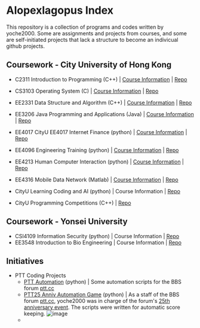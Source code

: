 # Alopexlagopus Index
This repository is a collection of programs and codes written by yoche2000. Some are assignments and projects from courses, and some are self-initiated projects that lack a structure to become an indivicual github projects.

## Coursework - City University of Hong Kong
* C2311 Introduction to Programming (C++) | [Course Information](https://www.cityu.edu.hk/catalogue/ug/201415/course/CS2311.htm) | [Repo](./CityU%20CS2311%20Introduction%20to%20Programming)
 
* CS3103 Operating System (C) | [Course Information](http://www.cityu.edu.hk/catalogue/ug/201617/course/CS3103.htm) | [Repo](./CityU%20CS3103%20Operating%20System) 

* EE2331 Data Structure and Algorithm (C++) | [Course Information](https://www.cityu.edu.hk/catalogue/ug/201920/course/EE2331.htm) | [Repo](./CityU%20EE2331%20Data%20Structure%20and%20Algorithm)
 
* EE3206 Java Programming and Applications (Java) | [Course Information](https://www.cityu.edu.hk/catalogue/ug/201920/course/EE3206.htm) | [Repo](./CityU%20EE3206%20Java%20Programming%20and%20Applications) 

* EE4017 CityU EE4017 Internet Finance (python) | [Course Information](https://www.cityu.edu.hk/catalogue/ug/201920/course/EE4017.htm) | [Repo](./CityU%20EE4017%20Internet%20Finance) 

* EE4096 Engineering Training (python) | [Course Information](https://www.cityu.edu.hk/catalogue/ug/201920/course/EE4096.htm) | [Repo](./CityU%20EE4096%20Engineering%20Training) 

* EE4213 Human Computer Interaction (python) | [Course Information](https://www.cityu.edu.hk/catalogue/ug/201920/course/EE4213.htm) | [Repo](./CityU%20EE4213%20Human%20Computer%20Interaction) 

* EE4316 Mobile Data Network (Matlab) | [Course Information](https://www.cityu.edu.hk/catalogue/ug/201920/course/EE4316.htm) | [Repo](./CityU%20EE4316%20Mobile%20Data%20Network) 

* CityU Learning Coding and AI (python) | Course Information | [Repo](./CityU%20Learning%20Coding%20and%20AI) 

* CityU Programming Competitions (C++) | [Repo](./CityU%20Programming%20Competitions)


## Coursework - Yonsei University 

* CSI4109 Information Security (python) | Course Information | [Repo](./Yonsei%20CSI4109%20Information%20Security) 
* EE3548 Introduction to Bio Engineering | Course Information | [Repo](./Yonsei%20EEE3548%20Introduction%20to%20Bio%20Engineering) 


## Initiatives
 
* PTT Coding Projects 
	* [PTT Automation](./PTT%20Coding%20Projects/PTT%20Automation) (python) | Some automation scripts for the BBS forum [ptt.cc](https://term.ptt.cc)
	* [PTT25 Anniv Automation Game](./PTT%20Coding%20Projects/PTT25%20Anniv%20Orientation%20Game) (python) | As a staff of the BBS forum [ptt.cc](https://term.ptt.cc), yoche2000 was in charge of the forum's [25th anniversary event](https://www.ptt.cc/bbs/PTT25_Game/index.html). The scripts were written for automatic score keeping. ![image](https://i.imgur.com/DQS2wEQ.jpg)
	* 
